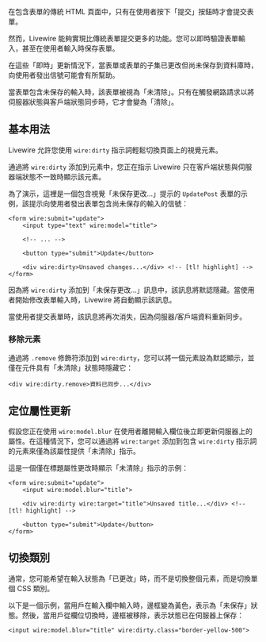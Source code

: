 在包含表單的傳統 HTML 頁面中，只有在使用者按下「提交」按鈕時才會提交表單。

然而，Livewire 能夠實現比傳統表單提交更多的功能。您可以即時驗證表單輸入，甚至在使用者輸入時保存表單。

在這些「即時」更新情況下，當表單或表單的子集已更改但尚未保存到資料庫時，向使用者發出信號可能會有所幫助。

當表單包含未保存的輸入時，該表單被視為「未清除」。只有在觸發網路請求以將伺服器狀態與客戶端狀態同步時，它才會變為「清除」。

## 基本用法

Livewire 允許您使用 `wire:dirty` 指示詞輕鬆切換頁面上的視覺元素。

通過將 `wire:dirty` 添加到元素中，您正在指示 Livewire 只在客戶端狀態與伺服器端狀態不一致時顯示該元素。

為了演示，這裡是一個包含視覺「未保存更改...」提示的 `UpdatePost` 表單的示例，該提示向使用者發出表單包含尚未保存的輸入的信號：

```blade
<form wire:submit="update">
    <input type="text" wire:model="title">

    <!-- ... -->

    <button type="submit">Update</button>

    <div wire:dirty>Unsaved changes...</div> <!-- [tl! highlight] -->
</form>
```

因為將 `wire:dirty` 添加到「未保存更改...」訊息中，該訊息將默認隱藏。當使用者開始修改表單輸入時，Livewire 將自動顯示該訊息。

當使用者提交表單時，該訊息將再次消失，因為伺服器/客戶端資料重新同步。

### 移除元素

通過將 `.remove` 修飾符添加到 `wire:dirty`，您可以將一個元素設為默認顯示，並僅在元件具有「未清除」狀態時隱藏它：

```blade
<div wire:dirty.remove>資料已同步...</div>
```

## 定位屬性更新

假設您正在使用 `wire:model.blur` 在使用者離開輸入欄位後立即更新伺服器上的屬性。在這種情況下，您可以通過將 `wire:target` 添加到包含 `wire:dirty` 指示詞的元素來僅為該屬性提供「未清除」指示。

這是一個僅在標題屬性更改時顯示「未清除」指示的示例：

```blade
<form wire:submit="update">
    <input wire:model.blur="title">

    <div wire:dirty wire:target="title">Unsaved title...</div> <!-- [tl! highlight] -->

    <button type="submit">Update</button>
</form>
```

## 切換類別

通常，您可能希望在輸入狀態為「已更改」時，而不是切換整個元素，而是切換單個 CSS 類別。

以下是一個示例，當用戶在輸入欄中輸入時，邊框變為黃色，表示為「未保存」狀態。然後，當用戶從欄位切換時，邊框被移除，表示狀態已在伺服器上保存：

```blade
<input wire:model.blur="title" wire:dirty.class="border-yellow-500">
```
